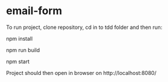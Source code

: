 # email-form

To run project, clone repository, cd in to tdd folder and then run:

npm install

npm run build

npm start

Project should then open in browser on http://localhost:8080/


